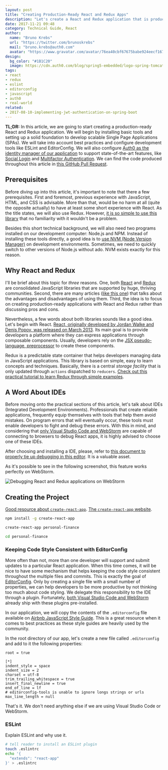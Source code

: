 ```yaml
---
layout: post
title: "Creating Production-Ready React and Redux Apps"
description: "Let's create a React and Redux application that is production-ready. We will rely on best-practices and address security from the beginning to achieve this."
date: 2017-11-21 09:48
category: Technical Guide, React
author:
  name: "Bruno Krebs"
  url: "https://twitter.com/brunoskrebs"
  mail: "bruno.krebs@auth0.com"
  avatar: "https://www.gravatar.com/avatar/76ea40cbf67675babe924eecf167b9b8?s=60"
design:
  bg_color: "#1B1C20"
  image: https://cdn.auth0.com/blog/spring5-embedded/logo-spring-tomcat-gradle.png
tags:
- react
- redux
- eslint
- editorconfig
- javascript
- auth0
- real-world
related:
- 2017-08-10-implementing-jwt-authentication-on-spring-boot
---
```


**TL;DR:** In this article, we are going to start creating a production-ready React and Redux application. We will begin by installing basic tools and setting up a solid foundation to develop scalable Single Page Applications (SPAs). We will take into account best practices and configure development tools like ESLint and EditorConfig. We will also configure [Auth0 as the identity manager of our application](https://auth0.com/user-management) to support state-of-the-art features, like [Social Login](https://auth0.com/learn/social-login/) and [Multifactor Authentication](https://auth0.com/learn/multifactor-authentication/). We can find the code produced throughout this article in [this GitHub Pull Request](https://github.com/auth0-blog/real-world-react-redux/pull/1).

## Prerequisites

Before diving up into this article, it's important to note that there a few prerequisites. First and foremost, previous experience with JavaScript, HTML, and CSS is advisable. More than that, would be no harm at all (quite the opposite actually) to have at least some short experience with React. As the title states, we will also use Redux. However, [it is so simple to use this library](https://auth0.com/blog/redux-in-action) that no familiarity with it wouldn't be a problem.

Besides this short technical background, we will also need two programs installed on our development computer: Node.js and NPM. Instead of installing these tools directly, a good idea is to [use NVM (Node Version Manager)](https://github.com/creationix/nvm#installation) on development environments. Sometimes, we need to quickly switch to other versions of Node.js without ado. NVM exists exactly for this reason.

## Why React and Redux

I'll be brief about this topic for _three_ reasons. One, both [React](https://github.com/facebook/react) and [Redux](https://github.com/reactjs/redux) are consolidated JavaScript libraries that are supported by huge, thriving communities. Second, there are many articles ([like this one](https://www.madetech.com/blog/the-pros-and-cons-of-react-plus-redux)) that talks about the advantages and disadvantages of using them. Third, the idea is to focus on creating production-ready applications with React and Redux rather than discussing pros and cons.

Nevertheless, a few words about both libraries sounds like a good idea. Let's begin with React. [React, originally developed by Jordan Walke and Denis Popov, was released on March 2013](https://en.wikipedia.org/wiki/React_\(JavaScript_library\)#History). Its main goal is to provide developers a platform where they can express applications through composable components. Usually, developers rely on the [JSX pseudo-language, preprocessor](https://reactjs.org/docs/jsx-in-depth.html) to create these components.

Redux is a predictable state container that helps developers managing data in JavaScript applications. This library is based on simple, easy to learn concepts and techniques. Basically, there is a central _storage facility_ that is only updated through `actions` dispatched to `reducers`. [Check out this practical tutorial to learn Redux through simple examples](https://auth0.com/blog/redux-in-action).

## A Word About IDEs

Before moving onto the practical sections of this article, let's talk about IDEs (Integrated Development Environments). Professionals that create reliable applications, frequently equip themselves with tools that help them avoid mistakes. On program errors that will eventually occur, these tools must enable developers to fight and debug these errors. With this in mind, and considering that [only Visual Studio Code and WebStorm](https://github.com/facebookincubator/create-react-app/blob/master/packages/react-scripts/template/README.md#debugging-in-the-editor) are capable of connecting to browsers to debug React apps, it is highly advised to choose one of these IDEs.

After choosing and installing a IDE, please, refer to [this document to properly tie up debugging in this editor](https://github.com/facebookincubator/create-react-app/blob/master/packages/react-scripts/template/README.md#debugging-in-the-editor). It is a valuable asset.

As it's possible to see in the following screenshot, this feature works perfectly on WebStorm.

![Debugging React and Redux applications on WebStorm](https://cdn.auth0.com/blog/react-redux-app/debugging-with-webstorm.png)

## Creating the Project

[Good resource about `create-react-app`](https://github.com/facebookincubator/create-react-app/tree/master/packages/react-scripts/template). [The `create-react-app` website](https://github.com/facebookincubator/create-react-app).

```bash
npm install -g create-react-app

create-react-app personal-finance

cd personal-finance
```

### Keeping Code Style Consistent with EditorConfig

More often than not, more than one developer will support and submit updates to a particular React application. When this time comes, it will be nice to have some mechanism that helps keeping the code style consistent throughout the multiple files and commits. This is exactly the goal of [EditorConfig](http://editorconfig.org/). Only by creating a single file with a small number of properties, we can help developers to be more productive by not thinking too much about code styling. We delegate this responsibility to the IDE through a plugin. Fortunately, [both Visual Studio Code and WebStorm](http://editorconfig.org/#download) already ship with these plugins pre-installed.

In our application, we will copy the contents of the `.editorconfig` file available on [Airbnb JavaScript Style Guide](https://github.com/airbnb/javascript#airbnb-javascript-style-guide-). This is a great resource when it comes to best practices as these style guides are heavily used by the community.

In the root directory of our app, let's create a new file called `.editorconfig` and add to it the following properties:

```editorconfig
root = true

[*]
indent_style = space
indent_size = 2
charset = utf-8
trim_trailing_whitespace = true
insert_final_newline = true
end_of_line = lf
# editorconfig-tools is unable to ignore longs strings or urls
max_line_length = null
```

That's it. We don't need anything else if we are using Visual Studio Code or WebStorm.

### ESLint

Explain ESLint and why use it.

```bash
# tell reader to install an ESLint plugin
touch .eslintrc
echo '{
  "extends": "react-app"
}' > .eslintrc
```
